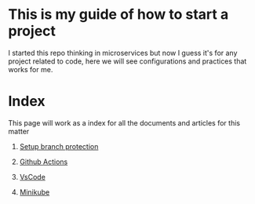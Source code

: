 # This is my guide of how to start a project

I started this repo thinking in microservices but now I guess it's for any project related to code, here we will see configurations and practices that works for me.

# Index

This page will work as a index for all the documents and articles for this matter

1. [Setup branch protection](setup-branch-protection.md)

2. [Github Actions](github-actions.md)

3. [VsCode](vscode.md)

4. [Minikube](minikube.md)
